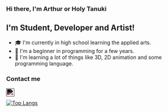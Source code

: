 ### Hi there, I'm Arthur or Holy Tanuki

## I'm Student, Developer and Artist! 
 - 🎓 I'm currently in high school learning the applied arts.
 - 🌱 I'm a beginner in programming for a few years. 
 - 🧠 I'm learning a lot of things like 3D, 2D animation and some programming language.


### Contact me
<!--![instagram][https://cdn4.iconfinder.com/data/icons/logos-brands-5/24/instagram-512.png](https://www.instagram.com/holydeusoftanukis/)-->
[<img align="left" src="https://simpleicons.org/icons/discord.svg" alt="discord" width="22px" style="filter: invert(100%); color: #FFFFFF" />](https://discord.gg/yuCmafTjzW)
<!--![twitter][](https://twitter.com/)
[<img align="left" alt="holy-tanuki" width="23px" src="">][fiverr]-->

<br>

[![Top Langs](https://github-readme-stats.vercel.app/api/top-langs/?username=holy-tanuki&langs_count=8)](https://github.com/holy-tanuki)
